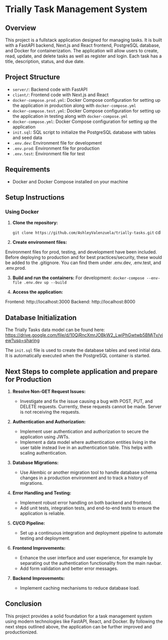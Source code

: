 # Trially Task Management System

## Overview

This project is a fullstack application designed for managing tasks. It is built with a FastAPI backend, Next.js and React frontend, PostgreSQL database, and Docker for containerization. The application will allow users to create, read, update, and delete tasks as well as register and login. Each task has a title, description, status, and due date.

## Project Structure

- `server/`: Backend code with FastAPI
- `client/`: Frontend code with Next.js and React
- `docker-compose.prod.yml`: Docker Compose configuration for setting up the application in production along with `docker-compose.yml`
- `docker-compose.test.yml`: Docker Compose configuration for setting up the application in testing along with `docker-compose.yml`
- `docker-compose.yml`: Docker Compose configuration for setting up the application
- `init.sql`: SQL script to initialize the PostgreSQL database with tables and seed data
- `.env.dev`: Environment file for development
- `.env.prod`: Environment file for production
- `.env.test`: Environment file for test

## Requirements

- Docker and Docker Compose installed on your machine

## Setup Instructions

### Using Docker

1. **Clone the repository:**

   `git clone https://github.com/AshleyValenzuela/trially-tasks.git`
   cd <repository-directory>

2. **Create environment files:**

Environment files for prod, testing, and development have been included. Before deploying to production and for best practices/security, these would be added to the .gitignore. You can find them under .env.dev, .env.test, and .env.prod. 

3. **Build and run the containers:**
For development:
`docker-compose --env-file .env.dev up --build`

4. **Access the application:**

Frontend: http://localhost:3000
Backend: http://localhost:8000

## Database Initialization
The Trially Tasks data model can be found here: https://drive.google.com/file/d/10QjRncXmrJOBkW2_LwjPhGwtwb5BMjTv/view?usp=sharing

The `init.sql` file is used to create the database tables and seed initial data. It is automatically executed when the PostgreSQL container is started.

## Next Steps to complete application and prepare for Production

1. **Resolve Non-GET Request Issues:**
   - Investigate and fix the issue causing a bug with POST, PUT, and DELETE requests. Currently, these requests cannot be made. Server is not receiving the requests.

2. **Authentication and Authorization:**
   - Implement user authentication and authorization to secure the application using JWTs.
   - Implement a data model where authentication entities living in the user table instead live in an authentication table. This helps with scaling authentication. 

3. **Database Migrations:**
   - Use Alembic or another migration tool to handle database schema changes in a production environment and to track a history of migrations.

4. **Error Handling and Testing:**
   - Implement robust error handling on both backend and frontend.
   - Add unit tests, integration tests, and end-to-end tests to ensure the application is reliable.

5. **CI/CD Pipeline:**
   - Set up a continuous integration and deployment pipeline to automate testing and deployment.

6. **Frontend Improvements:**
   - Enhance the user interface and user experience, for example by separating out the authentication functionality from the main navbar.
   - Add form validation and better error messages.

7. **Backend Improvements:**
   - Implement caching mechanisms to reduce database load.

## Conclusion

This project provides a solid foundation for a task management system using modern technologies like FastAPI, React, and Docker. By following the next steps outlined above, the application can be further improved and productionized.
